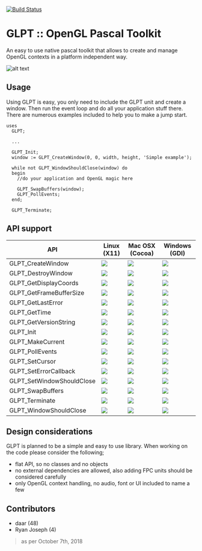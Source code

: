 [![Build Status](https://travis-ci.org/daar/GLPT.svg?branch=master)](https://travis-ci.org/daar/GLPT)

# GLPT :: OpenGL Pascal Toolkit

An easy to use native pascal toolkit that allows to create and manage OpenGL contexts in a platform independent way.

![alt text](https://github.com/daar/GLPT/blob/master/image/simple.png "GLPT in action")

## Usage
Using GLPT is easy, you only need to include the GLPT unit and create a window. Then run the event loop and do all your application stuff there. There are numerous examples included to help you to make a jump start.

    uses
      GLPT;
  
      ...

      GLPT_Init;
      window := GLPT_CreateWindow(0, 0, width, height, 'Simple example');

      while not GLPT_WindowShouldClose(window) do
      begin
        //do your application and OpenGL magic here

        GLPT_SwapBuffers(window);
        GLPT_PollEvents;
      end;

      GLPT_Terminate;

## API support
<!-- API-SUPPORT-LIST:START -->
| API                       | Linux (X11)     | Mac OSX (Cocoa) | Windows (GDI)   | 
|---------------------------|-----------------|-----------------|-----------------|
| GLPT_CreateWindow | <img src="https://github.com/daar/GLPT/blob/master/doc/green.svg"> | <img src="https://github.com/daar/GLPT/blob/master/doc/green.svg"> | <img src="https://github.com/daar/GLPT/blob/master/doc/green.svg"> | 
| GLPT_DestroyWindow | <img src="https://github.com/daar/GLPT/blob/master/doc/green.svg"> | <img src="https://github.com/daar/GLPT/blob/master/doc/green.svg"> | <img src="https://github.com/daar/GLPT/blob/master/doc/green.svg"> | 
| GLPT_GetDisplayCoords | <img src="https://github.com/daar/GLPT/blob/master/doc/green.svg"> | <img src="https://github.com/daar/GLPT/blob/master/doc/green.svg"> | <img src="https://github.com/daar/GLPT/blob/master/doc/green.svg"> | 
| GLPT_GetFrameBufferSize | <img src="https://github.com/daar/GLPT/blob/master/doc/green.svg"> | <img src="https://github.com/daar/GLPT/blob/master/doc/green.svg"> | <img src="https://github.com/daar/GLPT/blob/master/doc/green.svg"> | 
| GLPT_GetLastError | <img src="https://github.com/daar/GLPT/blob/master/doc/green.svg"> | <img src="https://github.com/daar/GLPT/blob/master/doc/green.svg"> | <img src="https://github.com/daar/GLPT/blob/master/doc/green.svg"> | 
| GLPT_GetTime | <img src="https://github.com/daar/GLPT/blob/master/doc/green.svg"> | <img src="https://github.com/daar/GLPT/blob/master/doc/green.svg"> | <img src="https://github.com/daar/GLPT/blob/master/doc/green.svg"> | 
| GLPT_GetVersionString | <img src="https://github.com/daar/GLPT/blob/master/doc/green.svg"> | <img src="https://github.com/daar/GLPT/blob/master/doc/green.svg"> | <img src="https://github.com/daar/GLPT/blob/master/doc/green.svg"> | 
| GLPT_Init | <img src="https://github.com/daar/GLPT/blob/master/doc/green.svg"> | <img src="https://github.com/daar/GLPT/blob/master/doc/green.svg"> | <img src="https://github.com/daar/GLPT/blob/master/doc/green.svg"> | 
| GLPT_MakeCurrent | <img src="https://github.com/daar/GLPT/blob/master/doc/red.svg"> | <img src="https://github.com/daar/GLPT/blob/master/doc/green.svg"> | <img src="https://github.com/daar/GLPT/blob/master/doc/green.svg"> | 
| GLPT_PollEvents | <img src="https://github.com/daar/GLPT/blob/master/doc/green.svg"> | <img src="https://github.com/daar/GLPT/blob/master/doc/green.svg"> | <img src="https://github.com/daar/GLPT/blob/master/doc/green.svg"> | 
| GLPT_SetCursor | <img src="https://github.com/daar/GLPT/blob/master/doc/red.svg"> | <img src="https://github.com/daar/GLPT/blob/master/doc/green.svg"> | <img src="https://github.com/daar/GLPT/blob/master/doc/orange.svg"> | 
| GLPT_SetErrorCallback | <img src="https://github.com/daar/GLPT/blob/master/doc/green.svg"> | <img src="https://github.com/daar/GLPT/blob/master/doc/green.svg"> | <img src="https://github.com/daar/GLPT/blob/master/doc/green.svg"> | 
| GLPT_SetWindowShouldClose | <img src="https://github.com/daar/GLPT/blob/master/doc/green.svg"> | <img src="https://github.com/daar/GLPT/blob/master/doc/green.svg"> | <img src="https://github.com/daar/GLPT/blob/master/doc/green.svg"> | 
| GLPT_SwapBuffers | <img src="https://github.com/daar/GLPT/blob/master/doc/green.svg"> | <img src="https://github.com/daar/GLPT/blob/master/doc/green.svg"> | <img src="https://github.com/daar/GLPT/blob/master/doc/green.svg"> | 
| GLPT_Terminate | <img src="https://github.com/daar/GLPT/blob/master/doc/green.svg"> | <img src="https://github.com/daar/GLPT/blob/master/doc/green.svg"> | <img src="https://github.com/daar/GLPT/blob/master/doc/green.svg"> | 
| GLPT_WindowShouldClose | <img src="https://github.com/daar/GLPT/blob/master/doc/green.svg"> | <img src="https://github.com/daar/GLPT/blob/master/doc/green.svg"> | <img src="https://github.com/daar/GLPT/blob/master/doc/green.svg"> | 
<!-- API-SUPPORT-LIST:END -->

## Design considerations
GLPT is planned to be a simple and easy to use library. When working on the code please consider the following; 

* flat API, so no classes and no objects
* no external dependencies are allowed, also adding FPC units should be considered carefully
* only OpenGL context handling, no audio, font or UI included to name a few

## Contributors
<!-- CONTRIBUTOR-LIST:START -->
* daar (48)
* Ryan Joseph (4)

> as per October 7th, 2018
<!-- CONTRIBUTOR-LIST:END -->
